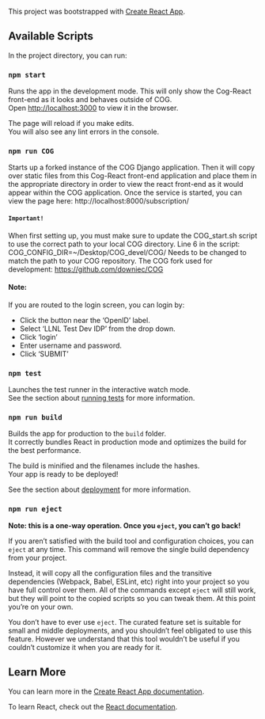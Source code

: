This project was bootstrapped with [Create React App](https://github.com/facebook/create-react-app).

## Available Scripts

In the project directory, you can run:

### `npm start`

Runs the app in the development mode. This will only show the Cog-React front-end
as it looks and behaves outside of COG.<br>
Open [http://localhost:3000](http://localhost:3000) to view it in the browser.

The page will reload if you make edits.<br>
You will also see any lint errors in the console.<br>

### `npm run COG`

Starts up a forked instance of the COG Django application. Then it will copy over static files from this Cog-React
front-end application and place them in the appropriate directory in order to view the react front-end as it would
appear within the COG application. Once the service is started, you can view the page here: http://localhost:8000/subscription/

#### `Important!`

When first setting up, you must make sure to update the COG_start.sh script to use the correct path to your local COG directory. Line 6 in the script:
COG_CONFIG_DIR=~/Desktop/COG_devel/COG/
Needs to be changed to match the path to your COG repository.
The COG fork used for development: https://github.com/downiec/COG


#### Note:
If you are routed to the login screen, you can login by:
* Click the button near the ‘OpenID’ label.
* Select ‘LLNL Test Dev IDP’ from the drop down.
* Click ‘login’
* Enter username and password.
* Click ‘SUBMIT’

### `npm test`

Launches the test runner in the interactive watch mode.<br>
See the section about [running tests](https://facebook.github.io/create-react-app/docs/running-tests) for more information.

### `npm run build`

Builds the app for production to the `build` folder.<br>
It correctly bundles React in production mode and optimizes the build for the best performance.

The build is minified and the filenames include the hashes.<br>
Your app is ready to be deployed!

See the section about [deployment](https://facebook.github.io/create-react-app/docs/deployment) for more information.

### `npm run eject`

**Note: this is a one-way operation. Once you `eject`, you can’t go back!**

If you aren’t satisfied with the build tool and configuration choices, you can `eject` at any time. This command will remove the single build dependency from your project.

Instead, it will copy all the configuration files and the transitive dependencies (Webpack, Babel, ESLint, etc) right into your project so you have full control over them. All of the commands except `eject` will still work, but they will point to the copied scripts so you can tweak them. At this point you’re on your own.

You don’t have to ever use `eject`. The curated feature set is suitable for small and middle deployments, and you shouldn’t feel obligated to use this feature. However we understand that this tool wouldn’t be useful if you couldn’t customize it when you are ready for it.

## Learn More

You can learn more in the [Create React App documentation](https://facebook.github.io/create-react-app/docs/getting-started).

To learn React, check out the [React documentation](https://reactjs.org/).
